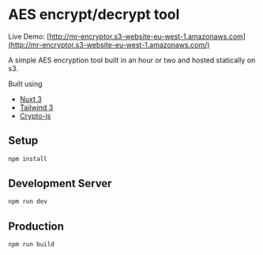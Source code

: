 # AES encrypt/decrypt tool


Live Demo: [http://mr-encryptor.s3-website-eu-west-1.amazonaws.com](http://mr-encryptor.s3-website-eu-west-1.amazonaws.com/)

A simple AES encryption tool built in an hour or two and hosted statically on s3.

Built using

 - [Nuxt 3](https://github.com/nuxt/framework)
 - [Tailwind 3](https://tailwindcss.com/docs/)
 - [Crypto-js](https://github.com/brix/crypto-js)


## Setup

```bash
npm install
```

## Development Server

```bash
npm run dev
```

## Production

```bash
npm run build
```
